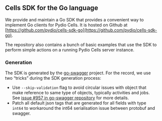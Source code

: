 
## Cells SDK for the Go language

We provide and maintain a Go SDK that provides a convenient way to implement Go clients for Pydio Cells. It is hosted on Github at [https://github.com/pydio/cells-sdk-go](https://github.com/pydio/cells-sdk-go).

The repository also contains a bunch of basic examples that use the SDK to perform simple actions on a running Pydio Cells server instance.

### Generation

The SDK is generated by the [go-swagger](https://github.com/go-swagger/go-swagger) project. For the record, we use two “tricks” during the SDK generation process:

- Use `--skip-validation` flag to avoid circular issues with object that make reference to same type of objects, typically activities and jobs. See [issue #957 in go-swagger repository](https://github.com/go-swagger/go-swagger/issues/957) for more details.
- Patch all default json tags that are generated for all fields with type `int64` to workaround the int64 serialisation issue between protobuf and swagger.
